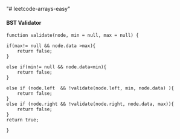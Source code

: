 "# leetcode-arrays-easy" 

#### BST Validator




    function validate(node, min = null, max = null) {
    
    if(max!= null && node.data >max){
        return false;
    }
    
    else if(min!= null && node.data<min){
        return false;
    }
    
    else if (node.left  && !validate(node.left, min, node.data) ){
        return false;
    }
    else if (node.right && !validate(node.right, node.data, max)){
        return false;
    }
    return true;
    
    }
